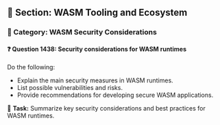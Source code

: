 ## 📘 Section: WASM Tooling and Ecosystem  
### 🔹 Category: WASM Security Considerations  
#### ❓ Question 1438: Security considerations for WASM runtimes

Do the following:

- Explain the main security measures in WASM runtimes.
- List possible vulnerabilities and risks.
- Provide recommendations for developing secure WASM applications.

🔧 **Task:** Summarize key security considerations and best practices for WASM runtimes.
